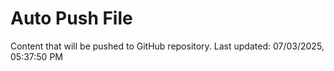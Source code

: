 # Auto Push File

Content that will be pushed to GitHub repository.
Last updated: 07/03/2025, 05:37:50 PM